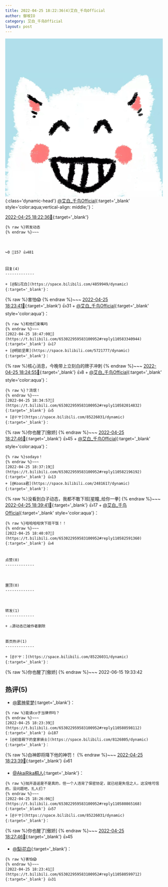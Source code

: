 ```yaml
---
title: 2022-04-25 18:22:36(4)艾白_千鸟Official
author: 御坂IO
category: 艾白_千鸟Official
layout: post
---
```


![img](/images/9ae8b9445fd0665cc014d9080156a45271be73c6.jpg){:class='dynamic-head'}
[@艾白_千鸟Official](https://space.bilibili.com/334537711/dynamic){:target='_blank' style='color:aqua;vertical-align: middle;'}：

[2022-04-25 18:22:36🔗](https://t.bilibili.com/653022959583100952){:target='_blank'}

~~~
{% raw %}转发动态
{% endraw %}~~~



↪️0 💬157 👍481


回复(4)
-------------

+ [@梨i花白](https://space.bilibili.com/4859949/dynamic){:target='_blank'}：
~~~
{% raw %}害怕😱
{% endraw %}~~~
[2022-04-25 18:23:41🔗](https://t.bilibili.com/653022959583100952#reply110580599712){:target='_blank'} 👍31
    + [@艾白_千鸟Official](https://space.bilibili.com/334537711/dynamic){:target='_blank' style='color:aqua'}：
~~~
{% raw %}和他们亲嘴吗
{% endraw %}~~~
[2022-04-25 18:47:00🔗](https://t.bilibili.com/653022959583100952#reply110583340944){:target='_blank'} 👍17
+ [@明前坚果](https://space.bilibili.com/5721777/dynamic){:target='_blank'}：
~~~
{% raw %}核心消息，今晚带上立刻白的牌子冲刺
{% endraw %}~~~
[2022-04-25 18:24:55🔗](https://t.bilibili.com/653022959583100952#reply110580708368){:target='_blank'} 👍8
    + [@艾白_千鸟Official](https://space.bilibili.com/334537711/dynamic){:target='_blank' style='color:aqua'}：
~~~
{% raw %}？流氓！
{% endraw %}~~~
[2022-04-25 18:34:57🔗](https://t.bilibili.com/653022959583100952#reply110582014832){:target='_blank'} 👍5
+ [@ドヤ](https://space.bilibili.com/85226031/dynamic){:target='_blank'}：
~~~
{% raw %}你也醒了[傲娇]
{% endraw %}~~~
[2022-04-25 18:27:46🔗](https://t.bilibili.com/653022959583100952#reply110581085184){:target='_blank'} 👍45
    + [@艾白_千鸟Official](https://space.bilibili.com/334537711/dynamic){:target='_blank' style='color:aqua'}：
~~~
{% raw %}sodayo！
{% endraw %}~~~
[2022-04-25 18:37:19🔗](https://t.bilibili.com/653022959583100952#reply110582196192){:target='_blank'} 👍13
+ [@Koasa君](https://space.bilibili.com/2481617/dynamic){:target='_blank'}：
~~~
{% raw %}没看到白子动态，我都不敢下班[星瞳_给你一拳]
{% endraw %}~~~
[2022-04-25 18:39:41🔗](https://t.bilibili.com/653022959583100952#reply110582525760){:target='_blank'} 👍17
    + [@艾白_千鸟Official](https://space.bilibili.com/334537711/dynamic){:target='_blank' style='color:aqua'}：
~~~
{% raw %}哈哈哈哈快下班干饭！！
{% endraw %}~~~
[2022-04-25 18:40:07🔗](https://t.bilibili.com/653022959583100952#reply110582591360){:target='_blank'} 👍4


点赞(0)
-------------



置顶(0)
-------------



转发(1)
-------------

+ ⚠源动态已被作者删除


首页热评(1)
-------------

+ [@ドヤ：](https://space.bilibili.com/85226031/dynamic){:target='_blank'}：
~~~
{% raw %}你也醒了[傲娇]
{% endraw %}~~~
2022-06-15 19:33:42


热评(5)
-------------

+ [@雾神星梦](https://space.bilibili.com/94714784/dynamic){:target='_blank'}：
~~~
{% raw %}能请co子当律师吗？
{% endraw %}~~~
[2022-04-25 18:23:39🔗](https://t.bilibili.com/653022959583100952#reply110580598112){:target='_blank'} 👍187
+ [@初音殿下的皇家骑士](https://space.bilibili.com/8126805/dynamic){:target='_blank'}：
~~~
{% raw %}白神即将降下他的神罚！
{% endraw %}~~~
[2022-04-25 18:23:39🔗](https://t.bilibili.com/653022959583100952#reply110580660848){:target='_blank'} 👍61
+ [@AkaiRika桐人](https://space.bilibili.com/57249810/dynamic){:target='_blank'}：
~~~
{% raw %}抛开造谣是不是真的，但一个人违背了保密协定，就已经是失信之人，这没啥可信的，没问题吧，扎人们？
{% endraw %}~~~
[2022-04-25 18:26:06🔗](https://t.bilibili.com/653022959583100952#reply110580865168){:target='_blank'} 👍57
+ [@ドヤ](https://space.bilibili.com/85226031/dynamic){:target='_blank'}：
~~~
{% raw %}你也醒了[傲娇]
{% endraw %}~~~
[2022-04-25 18:27:46🔗](https://t.bilibili.com/653022959583100952#reply110581085184){:target='_blank'} 👍45
+ [@梨i花白](https://space.bilibili.com/4859949/dynamic){:target='_blank'}：
~~~
{% raw %}害怕😱
{% endraw %}~~~
[2022-04-25 18:23:41🔗](https://t.bilibili.com/653022959583100952#reply110580599712){:target='_blank'} 👍31


